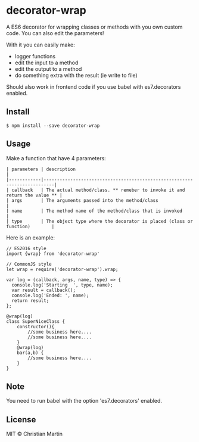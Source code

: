 # decorator-wrap
A ES6 decorator for wrapping classes or methods with you own custom code. You can also edit the parameters!

With it you can easily make:
* logger functions
* edit the input to a method
* edit the output to a method
* do something extra with the result (ie write to file)

Should also work in frontend code if you use babel with es7.decorators enabled.


## Install
    $ npm install --save decorator-wrap
 
## Usage
Make a function that have 4 parameters:

    | parameters | description                                                              |
    |------------|--------------------------------------------------------------------------| 
    | callback   | The actual method/class. ** remeber to invoke it and return the value ** |
    | args       | The arguments passed into the method/class                               |
    | name       | The method name of the method/class that is invoked                      |
    | type       | The object type where the decorator is placed (class or function)        |

Here is an example:

    // ES2016 style
    import {wrap} from 'decorator-wrap'

    // CommonJS style
    let wrap = require('decorator-wrap').wrap;
    
    var log = (callback, args, name, type) => {
      console.log('Starting  ', type, name);
      var result = callback();
      console.log('Ended: ', name);
      return result;
    };

    @wrap(log)
    class SuperNiceClass {
        constructor(){
            //some business here.... 
            //some business here.... 
        }
        @wrap(log)
        bar(a,b) {
            //some business here.... 
        }
    }
    

## Note
You need to run babel with the option 'es7.decorators' enabled.

## License
MIT © Christian Martin
